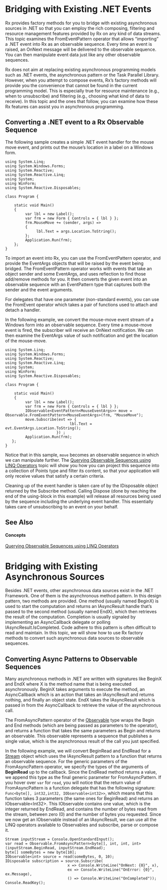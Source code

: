 # Bridging with Existing .NET Events

Rx provides factory methods for you to bridge with existing asynchronous sources in .NET so that you can employ the rich composing, filtering and resource management features provided by Rx on any kind of data streams. This topic examines the FromEventPattern operator that allows “importing” a .NET event into Rx as an observable sequence. Every time an event is raised, an OnNext message will be delivered to the observable sequence. You can then manipulate event data just like any other observable sequences.

Rx does not aim at replacing existing asynchronous programming models such as .NET events, the asynchronous pattern or the Task Parallel Library. However, when you attempt to compose events, Rx’s factory methods will provide you the convenience that cannot be found in the current programming model. This is especially true for resource maintenance (e.g., when to unsubscribe) and filtering (e.g., choosing what kind of data to receive). In this topic and the ones that follow, you can examine how these Rx features can assist you in asynchronous programming.

## Converting a .NET event to a Rx Observable Sequence

The following sample creates a simple .NET event handler for the mouse move event, and prints out the mouse’s location in a label on a Windows form.

    using System.Linq;
    using System.Windows.Forms;
    using System.Reactive;
    using System.Reactive.Linq;
    using System;
    using WinForm;
    using System.Reactive.Disposables;
    
    class Program {
     
        static void Main() 
        {
             var lbl = new Label(); 
             var frm = new Form { Controls = { lbl } }; 
             frm.MouseMove += (sender, args) =>
             {
                  lbl.Text = args.Location.ToString();
             };
             Application.Run(frm);
        }; 
    }

To import an event into Rx, you can use the FromEventPattern operator, and provide the EventArgs objects that will be raised by the event being bridged. The FromEventPattern operator works with events that take an object sender and some EventArgs, and uses reflection to find those add/remove methods for you. It then converts the given event into an observable sequence with an EventPattern type that captures both the sender and the event arguments.

For delegates that have one parameter (non-standard events), you can use the FromEvent operator which takes a pair of functions used to attach and detach a handler.

In the following example, we convert the mouse-move event stream of a Windows form into an observable sequence. Every time a mouse-move event is fired, the subscriber will receive an OnNext notification. We can then examine the EventArgs value of such notification and get the location of the mouse-move.

    using System.Linq;
    using System.Windows.Forms;
    using System.Reactive;
    using System.Reactive.Linq;
    using System;
    using WinForm;
    using System.Reactive.Disposables;
    
    class Program {
     
        static void Main() 
        {
             var lbl = new Label(); 
             var frm = new Form { Controls = { lbl } }; 
             IObservable<EventPattern<MouseEventArgs>> move = Observable.FromEventPattern<MouseEventArgs>(frm, "MouseMove");
             move.Subscribe(evt => { 
                                 lbl.Text = evt.EventArgs.Location.ToString(); 
                           }) ;
             Application.Run(frm);
       }; 
    }

Notice that in this sample, `move` becomes an observable sequence in which we can manipulate further. The [Querying Observable Sequences using LINQ Operators](Querying\Querying.md) topic will show you how you can project this sequence into a collection of Points type and filter its content, so that your application will only receive values that satisfy a certain criteria.

Cleaning up of the event handler is taken care of by the IDisposable object returned by the Subscribe method. Calling Dispose (done by reaching the end of the using-block in this example) will release all resources being used by the sequence including the underlying event handler. This essentially takes care of unsubscribing to an event on your behalf.

## See Also

#### Concepts

[Querying Observable Sequences using LINQ Operators](Querying\Querying.md)





# Bridging with Existing Asynchronous Sources

Besides .NET events, other asynchronous data sources exist in the .NET Framework. One of them is the asynchronous method pattern. In this design pattern, two methods are provided. One method (usually named BeginX) is used to start the computation and returns an IAsyncResult handle that’s passed to the second method (usually named EndX), which then retrieves the result of the computation. Completion is usually signaled by implementing an AsyncCallback delegate or polling IAsyncResult.IsCompleted. Code adhere to this pattern is often difficult to read and maintain. In this topic, we will show how to use Rx factory methods to convert such asynchronous data sources to observable sequences.

## Converting Async Patterns to Observable Sequences

Many asynchronous methods in .NET are written with signatures like BeginX and EndX where X is the method name that is being executed asynchronously. BeginX takes arguments to execute the method, an AsyncCallback which is an action that takes an IAsyncResult and returns nothing, and finally an object state. EndX takes the IAsyncResult which is passed in from the AsyncCallback to retrieve the value of the asynchronous call.

The FromAsyncPattern operator of the [Observable](Observable\Observable.md) type wraps the Begin and End methods (which are being passed as parameters to the operator), and returns a function that takes the same parameters as Begin and returns an observable. This observable represents a sequence that publishes a single value, which is the asynchronous result of the call you just specified.

In the following example, we will convert BeginRead and EndRead for a [Stream](https://msdn.microsoft.com/en-us/library/8f86tw9e) object which uses the IAsyncResult pattern to a function that returns an observable sequence. For the generic parameters of the FromAsyncPattern operator, we specify the types of the arguments of **BeginRead** up to the callback. Since the EndRead method returns a value, we append this type as the final generic parameter for FromAsyncPattern. If you hover over `var` for `read`, you will notice that the return value of FromAsyncPattern is a function delegate that has the following signature:  `Func<byte[], int32,int32, IObservable<int32>>`, which means that this function takes 3 parameters (the same ones for BeginRead) and returns an IObservable\<Int32\>. This IObservable contains one value, which is the integer returned by EndRead, and contains the number of bytes read from the stream, between zero (0) and the number of bytes you requested. Since we now get an IObservable instead of an IAsyncResult, we can use all the LINQ operators available to Observables and subscribe, parse or compose it.

    Stream inputStream = Console.OpenStandardInput();
    var read = Observable.FromAsyncPattern<byte[], int, int, int>(inputStream.BeginRead, inputStream.EndRead);
    byte[] someBytes = new byte[10];
    IObservable<int> source = read(someBytes, 0, 10);
    IDisposable subscription = source.Subscribe(
                                x => Console.WriteLine("OnNext: {0}", x),
                                ex => Console.WriteLine("OnError: {0}", ex.Message),
                                () => Console.WriteLine("OnCompleted"));
    Console.ReadKey();


